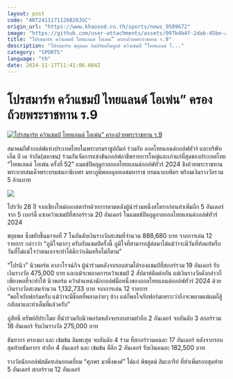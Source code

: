 ```yaml
---
layout: post
code: "ART2411171126B28JGC"
origin_url: "https://www.khaosod.co.th/sports/news_9509672"
image: "https://github.com/user-attachments/assets/097b4b4f-2dab-45be-abb9-02bfc021ffbb"
title: "โปรสมาร์ท คว้าแชมป์ ไทยแลนด์ โอเพ่น” ครองถ้วยพระราชทาน ร.9"
description: "โปรสมาร์ท ชยุตพล กิตติรัตนไพบูลย์ คว้าแชมป์ “ไทยแลนด์ โ..."
category: "SPORTS"
language: "th"
date: 2024-11-17T11:41:06.604Z
---
```


# โปรสมาร์ท คว้าแชมป์ ไทยแลนด์ โอเพ่น” ครองถ้วยพระราชทาน ร.9

[![โปรสมาร์ท คว้าแชมป์ ไทยแลนด์ โอเพ่น” ครองถ้วยพระราชทาน ร.9](https://www.khaosod.co.th/wpapp/uploads/2024/11/jiye.jpg "โปรสมาร์ท คว้าแชมป์ ไทยแลนด์ โอเพ่น” ครองถ้วยพระราชทาน ร.9")](https://www.khaosod.co.th/wpapp/uploads/2024/11/jiye.jpg)

สมาคมกีฬากอล์ฟแห่งประเทศไทยในพระบรมราชูปถัมภ์ ร่วมกับ ออลไทยแลนด์กอล์ฟทัวร์ และบริษัท เอ็ม บี เค จำกัด(มหาชน) ร่วมกันจัดการแข่งขันกอล์ฟอาชีพรายการใหญ่และเก่าแก่ที่สุดของประเทศไทย “ไทยแลนด์ โอเพ่น ครั้งที่ 52” แมตช์ปิดฤดูกาลออลไทยแลนด์กอล์ฟทัวร์ 2024 ชิงถ้วยพระราชทานพระบาทสมเด็จพระบรมชนกาธิเบศร มหาภูมิพลอดุลยเดชมหาราช บรมนาถบพิตร พร้อมเงินรางวัลรวม 5 ล้านบาท

![](https://www.khaosod.co.th/wpapp/uploads/2024/11/TGA-7.jpg)

โปรวัย 28 ปี จากเชียงใหม่ออกสตาร์ทด้วยการตามหลังผู้นำร่วมหนึ่งสโตรกก่อนทำเพิ่มอีก 5 อันเดอร์ จาก 5 เบอร์ดี้ แซงคว้าแชมป์ที่สกอร์รวม 20 อันเดอร์ ในแมตช์ปิดฤดูกาลออลไทยแลนด์กอล์ฟทัวร์ 2024

ชยุตพล ซึ่งขยับขึ้นมาจบที่ 7 ในอันดับเงินรางวัลสะสมที่จำนวน 888,680 บาท จากการเล่น 12 รายการ กล่าวว่า “ภูมิใจมากๆ ครับกับแชมป์ครั้งนี้ ภูมิใจที่สามารถสู้ต่อมาได้แม้ว่าจะมีวันที่ท้อแท้หรือวันที่ไม่แน่ใจว่าตนเองจะทำได้ดีกว่าเดิมหรือไม่ก็ตาม”

“โปรนิว” นิวพอร์ต ลาภาโรจน์กิจ ผู้นำร่วมหลังจบรอบสามได้รองแชมป์ที่สกอร์รวม 19 อันเดอร์ รับเงินรางวัล 475,000 บาท และแม้จะพลาดการคว้าแชมป์ 2 สัปดาห์ติดต่อกัน แต่เงินรางวัลดังกล่าวก็เพียงพอที่จะทำให้ นิวพอร์ต คว้าตำแหน่งนักกอล์ฟมือหนึ่งของออลไทยแลนด์กอล์ฟทัวร์ 2024 ด้วยเงินรางวัลสะสมจำนวน 1,132,733 บาท จากการเล่น 12 รายการ  
“พอใจกับฟอร์มครับ แม้ว่าจะมีช็อตที่พลาดง่ายๆ บ้าง แต่ก็พอใจกับฟอร์มเพราะว่าถึงจะพลาดแต่ผมก็สู้กลับมาและทำเต็มที่แล้วครับ”

ภูสิทธิ์ ทรัพย์อัประไมย ที่นำร่วมกับนิวพอร์ตหลังจบรอบสามทำอีก 2 อันเดอร์ จบอันดับ 3 สกอร์รวม 18 อันเดอร์ รับเงินรางวัล 275,000 บาท

ธันยากร ครองผา และ เข้มข้น ลิมพะสุต จบอันดับ 4 ร่วม ที่สกอร์รวมคนละ 17 อันเดอร์ หลังจากรอบสุดท้ายธันยากร ทำอีก 4 อันเดอร์ และ เข้มข้น ตีอีก 2 อันเดอร์ รับเงินคนละ 182,500 บาท

รางวัลนักกอล์ฟสมัครเล่นยอดเยี่ยม “ศุภพร มาพึ่งพงศ์” ได้แก่ พิชยุตม์ สิมะอารีย์ ที่ทำเพิ่มรอบสุดท้าย 5 อันเดอร์ สกอร์รวม 12 อันเดอร์